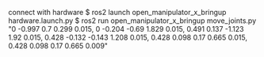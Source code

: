 connect with hardware
$ ros2 launch open_manipulator_x_bringup hardware.launch.py
$ ros2 run open_manipulator_x_bringup move_joints.py "0 -0.997 0.7 0.299 0.015, 0 -0.204 -0.69 1.829 0.015, 0.491 0.137 -1.123 1.92 0.015, 0.428 -0.132 -0.143 1.208 0.015, 0.428 0.098 0.17 0.665 0.015, 0.428 0.098 0.17 0.665 0.009"
